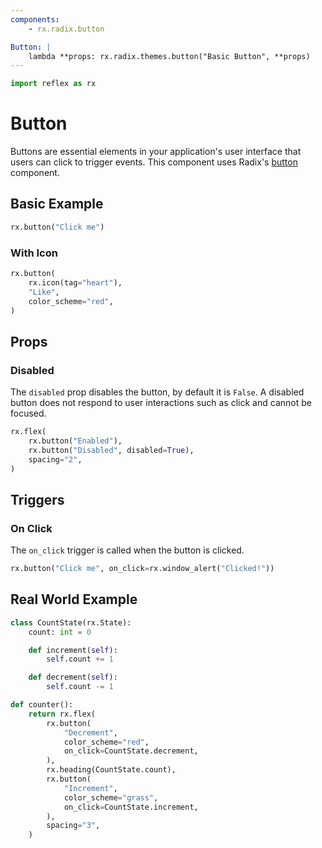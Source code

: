 ```yaml
---
components:
    - rx.radix.button

Button: |
    lambda **props: rx.radix.themes.button("Basic Button", **props)
---
```



```python exec
import reflex as rx
```

 
# Button

Buttons are essential elements in your application's user interface that users can click to trigger events. This component uses Radix's [button](https://radix-ui.com/primitives/docs/components/button) component. 

## Basic Example

```python demo
rx.button("Click me")
```

### With Icon

```python demo
rx.button(
    rx.icon(tag="heart"),
    "Like",
    color_scheme="red",
)
```

## Props

### Disabled

The `disabled` prop disables the button, by default it is `False`.  A disabled button does not respond to user interactions such as click and cannot be focused.

```python demo
rx.flex(
    rx.button("Enabled"),
    rx.button("Disabled", disabled=True),
    spacing="2",
)
```

## Triggers

### On Click

The `on_click` trigger is called when the button is clicked.

```python demo
rx.button("Click me", on_click=rx.window_alert("Clicked!"))
```

## Real World Example

```python demo exec
class CountState(rx.State):
    count: int = 0

    def increment(self):
        self.count += 1

    def decrement(self):
        self.count -= 1

def counter():
    return rx.flex(
        rx.button(
            "Decrement",
            color_scheme="red",
            on_click=CountState.decrement,
        ),
        rx.heading(CountState.count),
        rx.button(
            "Increment",
            color_scheme="grass",
            on_click=CountState.increment,
        ),
        spacing="3",
    )
```